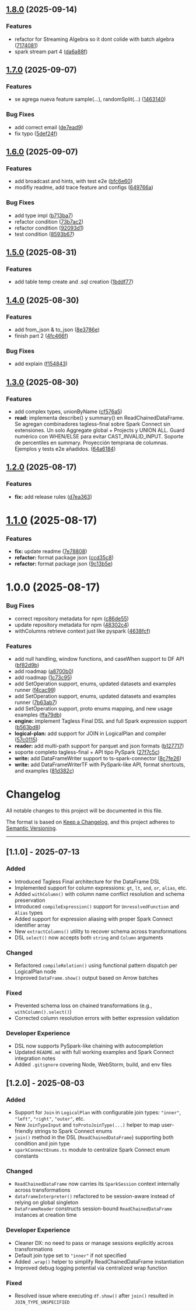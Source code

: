 ## [1.8.0](https://github.com/BaldrVivaldelli/ts-spark-connector/compare/v1.7.0...v1.8.0) (2025-09-14)

### Features

* refactor for Streaming Algebra so it dont colide with batch algebra ([7174081](https://github.com/BaldrVivaldelli/ts-spark-connector/commit/71740811502a8912e8695f14a5fa1bca072d68f1))
* spark stream part 4 ([da6a88f](https://github.com/BaldrVivaldelli/ts-spark-connector/commit/da6a88fd289ccff963fca2d562a1d757b143c2f9))

## [1.7.0](https://github.com/BaldrVivaldelli/ts-spark-connector/compare/v1.6.0...v1.7.0) (2025-09-07)

### Features

* se agrega nueva feature sample(...), randomSplit(...) ([1463140](https://github.com/BaldrVivaldelli/ts-spark-connector/commit/1463140504b9d7f0235c1cb5aca2fbe609b8fc53))

### Bug Fixes

* add correct email ([de7ead9](https://github.com/BaldrVivaldelli/ts-spark-connector/commit/de7ead9267d5ebd1a492961dc6c020e74fb952b3))
* fix typo ([5def24f](https://github.com/BaldrVivaldelli/ts-spark-connector/commit/5def24fd2b621b236a5ff16408556be4962e6a9c))

## [1.6.0](https://github.com/BaldrVivaldelli/ts-spark-connector/compare/v1.5.0...v1.6.0) (2025-09-07)

### Features

* add broadcast and hints, with test e2e ([bfc6e60](https://github.com/BaldrVivaldelli/ts-spark-connector/commit/bfc6e602f66ee95ab18fcaffe95babd296e8b53f))
* modifiy readme, add trace feature and configs ([649766a](https://github.com/BaldrVivaldelli/ts-spark-connector/commit/649766a5859cfdf47909217d5be03a7e3c060fbe))

### Bug Fixes

* add type impl ([b713ba7](https://github.com/BaldrVivaldelli/ts-spark-connector/commit/b713ba7f930122f6577aa8142152337db1642778))
* refactor condition ([73b7ac2](https://github.com/BaldrVivaldelli/ts-spark-connector/commit/73b7ac2ce57a382d51eb1cf011455be89b023bd4))
* refactor condition ([92093d1](https://github.com/BaldrVivaldelli/ts-spark-connector/commit/92093d15924fede122b1e96dbeea18f846c0f1a8))
* test condition ([8593b67](https://github.com/BaldrVivaldelli/ts-spark-connector/commit/8593b675fa375f0c4aa00a9ca3f3c589fe4ce487))

## [1.5.0](https://github.com/BaldrVivaldelli/ts-spark-connector/compare/v1.4.0...v1.5.0) (2025-08-31)

### Features

* add table temp create and .sql creation ([1bddf77](https://github.com/BaldrVivaldelli/ts-spark-connector/commit/1bddf778970b98cc0a0b79002a395d45cb23ee0c))

## [1.4.0](https://github.com/BaldrVivaldelli/ts-spark-connector/compare/v1.3.0...v1.4.0) (2025-08-30)

### Features

* add from_json & to_json ([8e3786e](https://github.com/BaldrVivaldelli/ts-spark-connector/commit/8e3786e68f7f19a248e0505d10e5e4c87cc71f58))
* finish part 2 ([4fc466f](https://github.com/BaldrVivaldelli/ts-spark-connector/commit/4fc466f210332b48c872f79d3201177bd1440555))

### Bug Fixes

* add explain ([f154843](https://github.com/BaldrVivaldelli/ts-spark-connector/commit/f154843a3952e36e22fd01a11dc6a4a5149120c8))

## [1.3.0](https://github.com/BaldrVivaldelli/ts-spark-connector/compare/v1.2.0...v1.3.0) (2025-08-30)

### Features

* add complex types, unionByName ([cf576a5](https://github.com/BaldrVivaldelli/ts-spark-connector/commit/cf576a5ea45a3559bef8ae06f6f5a32dd2190c4c))
* **read:** implementa describe() y summary() en ReadChainedDataFrame. Se agregan combinadores tagless-final sobre Spark Connect sin extensiones. Un solo Aggregate global + Projects y UNION ALL. Guard numérico con WHEN/ELSE para evitar CAST_INVALID_INPUT. Soporte de percentiles en summary. Proyección temprana de columnas. Ejemplos y tests e2e añadidos. ([64a6184](https://github.com/BaldrVivaldelli/ts-spark-connector/commit/64a6184452dab14732a6c03506ae3d1516b80c36))

## [1.2.0](https://github.com/BaldrVivaldelli/ts-spark-connector/compare/v1.1.0...v1.2.0) (2025-08-17)

### Features

* **fix:** add release rules ([d7ea363](https://github.com/BaldrVivaldelli/ts-spark-connector/commit/d7ea363c339faa249508c4c6a5517525416c58b1))

# [1.1.0](https://github.com/BaldrVivaldelli/ts-spark-connector/compare/v1.0.0...v1.1.0) (2025-08-17)


### Features

* **fix:** update readme ([7e78808](https://github.com/BaldrVivaldelli/ts-spark-connector/commit/7e7880827b8b83ebe930c7fb0e25f3df9d2bd8b2))
* **refactor:** format package json ([ccd35c8](https://github.com/BaldrVivaldelli/ts-spark-connector/commit/ccd35c8db2db86d5efcae6596dda62796b92578a))
* **refactor:** format package json ([9c13b5e](https://github.com/BaldrVivaldelli/ts-spark-connector/commit/9c13b5e94c85b5c1b7c8a11644a028cd5e502a4e))

# 1.0.0 (2025-08-17)


### Bug Fixes

* correct repository metadata for npm ([c86de55](https://github.com/BaldrVivaldelli/ts-spark-connector/commit/c86de55a1caccc05f698a92f8b0887468b39f59e))
* update repository metadata for npm ([48302c4](https://github.com/BaldrVivaldelli/ts-spark-connector/commit/48302c441d61f16ab89bd7d96fd92b0798a9bd58))
* withColumns retrieve context just like pyspark ([4638fcf](https://github.com/BaldrVivaldelli/ts-spark-connector/commit/4638fcf4b3b43b8f3dd03b9e1a6610ecfd9415bc))


### Features

* add null handling, window functions, and caseWhen support to DF API ([bf82d9b](https://github.com/BaldrVivaldelli/ts-spark-connector/commit/bf82d9b5d86e03bd1291ca81307c007472e85c16))
* add roadmap ([a8700b0](https://github.com/BaldrVivaldelli/ts-spark-connector/commit/a8700b0fcdeb47e0ab1e0b9e18c59acb467d62ad))
* add roadmap ([1c73c95](https://github.com/BaldrVivaldelli/ts-spark-connector/commit/1c73c953b3b0a367db73bc7384aa26bd2a84e2fd))
* add SetOperation support, enums, updated datasets and examples runner ([f4cac99](https://github.com/BaldrVivaldelli/ts-spark-connector/commit/f4cac9962f9cbf005ae04e11c066bb2c09fe53c6))
* add SetOperation support, enums, updated datasets and examples runner ([7b63ab7](https://github.com/BaldrVivaldelli/ts-spark-connector/commit/7b63ab7809a3d4ca6d10c224fd41a23f416b3cc0))
* add SetOperation support, proto enums mapping, and new usage examples ([ffa79db](https://github.com/BaldrVivaldelli/ts-spark-connector/commit/ffa79db8e4a3de8f858a0e91064bfb75e29469be))
* **engine:** implement Tagless Final DSL and full Spark expression support ([b563bd8](https://github.com/BaldrVivaldelli/ts-spark-connector/commit/b563bd832f200c534f3c7fa3d3d2f429d127909b))
* **logical-plan:** add support for JOIN in LogicalPlan and compiler ([57c0115](https://github.com/BaldrVivaldelli/ts-spark-connector/commit/57c01150dc6174fa2398a0dea8dedeafc3ca4034))
* **reader:** add multi-path support for parquet and json formats ([b127717](https://github.com/BaldrVivaldelli/ts-spark-connector/commit/b1277176f1b302c3fc6ad93758a65199f2972145))
* soporte completo tagless-final + API tipo PySpark ([27f7c5c](https://github.com/BaldrVivaldelli/ts-spark-connector/commit/27f7c5c1d151e8c95b879874c1bcb507e89e2442))
* **write:** add DataFrameWriter support to ts-spark-connector ([8c7fe26](https://github.com/BaldrVivaldelli/ts-spark-connector/commit/8c7fe261f229ae9e8c58e902eebb132f85eb411b))
* **write:** add DataFrameWriterTF with PySpark-like API, format shortcuts, and examples ([81d382c](https://github.com/BaldrVivaldelli/ts-spark-connector/commit/81d382cdfdf8f76744b2650c75be04133de2bfe6))

# Changelog

All notable changes to this project will be documented in this file.

The format is based on [Keep a Changelog](https://keepachangelog.com/en/1.0.0/),
and this project adheres to [Semantic Versioning](https://semver.org/).

---

## [1.1.0] - 2025-07-13

### Added
- Introduced Tagless Final architecture for the DataFrame DSL
- Implemented support for column expressions: `gt`, `lt`, `and`, `or`, `alias`, etc.
- Added `withColumn()` with column name conflict resolution and schema preservation
- Introduced `compileExpression()` support for `UnresolvedFunction` and `Alias` types
- Added support for expression aliasing with proper Spark Connect identifier array
- New `extractColumns()` utility to recover schema across transformations
- DSL `select()` now accepts both `string` and `Column` arguments

### Changed
- Refactored `compileRelation()` using functional pattern dispatch per LogicalPlan node
- Improved `DataFrame.show()` output based on Arrow batches

### Fixed
- Prevented schema loss on chained transformations (e.g., `withColumn().select()`)
- Corrected column resolution errors with better expression validation

### Developer Experience
- DSL now supports PySpark-like chaining with autocompletion
- Updated `README.md` with full working examples and Spark Connect integration notes
- Added `.gitignore` covering Node, WebStorm, build, and env files


## [1.2.0] - 2025-08-03

### Added
- Support for `Join` in `LogicalPlan` with configurable join types: `"inner"`, `"left"`, `"right"`, `"outer"`, etc.
- New `JoinTypeInput` and `toProtoJoinType(...)` helper to map user-friendly strings to Spark Connect enums
- `join()` method in the DSL (`ReadChainedDataFrame`) supporting both condition and join type
- `sparkConnectEnums.ts` module to centralize Spark Connect enum constants

### Changed
- `ReadChainedDataFrame` now carries its `SparkSession` context internally across transformations
- `dataframeInterpreter()` refactored to be session-aware instead of relying on global singleton
- `DataFrameReader` constructs session-bound `ReadChainedDataFrame` instances at creation time

### Developer Experience
- Cleaner DX: no need to pass or manage sessions explicitly across transformations
- Default join type set to `"inner"` if not specified
- Added `.wrap()` helper to simplify ReadChainedDataFrame instantiation
- Improved debug logging potential via centralized wrap function

### Fixed
- Resolved issue where executing `df.show()` after `join()` resulted in `JOIN_TYPE_UNSPECIFIED`
